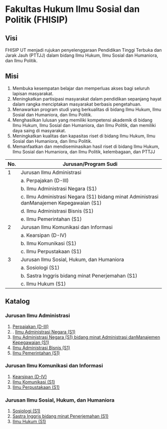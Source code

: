 # Fakultas Hukum Ilmu Sosial dan Politik (FHISIP)

## Visi

FHISIP UT menjadi rujukan penyelenggaraan Pendidikan Tinggi Terbuka dan Jarak Jauh (PTTJJ) dalam bidang Ilmu Hukum, Ilmu Sosial dan Humaniora, dan Ilmu Politik.

## Misi

1. Membuka kesempatan belajar dan memperluas akses bagi seluruh lapisan masyarakat.
2. Meningkatkan partisipasi masyarakat dalam pendidikan sepanjang hayat dalam rangka menciptakan masyarakat berbasis pengetahuan.
3. Menawarkan program studi yang berkualitas di bidang Ilmu Hukum, Ilmu Sosial dan Humaniora, dan Ilmu Politik.
4. Menghasilkan lulusan yang memiliki kompetensi akademik di bidang Ilmu Hukum, Ilmu Sosial dan Humaniora, dan Ilmu Politik, dan memiliki daya saing di masyarakat.
5. Meningkatkan kualitas dan kapasitas riset di bidang Ilmu Hukum, Ilmu Sosial dan Humaniora, dan Ilmu Politik.
6. Memanfaatkan dan mendiseminasikan hasil riset di bidang Ilmu Hukum, Ilmu Sosial dan Humaniora, dan Ilmu Politik, kelembagaan, dan PTTJJ

| No. | Jurusan/Program Sudi                                                                     |
| --- | ---------------------------------------------------------------------------------------- |
| 1   | Jurusan Ilmu Administrasi                                                                |
|     | a. Perpajakan (D-III)                                                                    |
|     | b. Ilmu Administrasi Negara (S1)                                                         |
|     | c. Ilmu Administrasi Negara (S1) bidang minat Administrasi danManajemen Kepegawaian (S1) |
|     | d. Ilmu Administrasi Bisnis (S1)                                                         |
|     | e. Ilmu Pemerintahan (S1)                                                                |
| 2   | Jurusan Ilmu Komunikasi dan Informasi                                                    |
|     | a. Kearsipan (D-IV)                                                                      |
|     | b. Ilmu Komunikasi (S1)                                                                  |
|     | c. Ilmu Perpustakaan (S1)                                                                |
| 3   | Jurusan Ilmu Sosial, Hukum, dan Humaniora                                                |
|     | a. Sosiologi (S1)                                                                        |
|     | b. Sastra Inggris bidang minat Penerjemahan (S1)                                         |
|     | c. Ilmu Hukum (S1)                                                                       |

## Katalog

### Jurusan Ilmu Administrasi

1. [Perpajakan (D-III)](perpajakan-d-iii.md)
2. . [Ilmu Administrasi Negara (S1)](ilmu-administrasi-negara-s1.md)
3. [Ilmu Administrasi Negara (S1) bidang minat Administrasi danManajemen Kepegawaian (S1)](ilmu-administrasi-negara-s1-bidang-minat-administrasi-dan-manajemen-kepegawaian-s1.md)
4. [Ilmu Administrasi Bisnis (S1)](ilmu-administrasi-bisnis-s1.md)
5. [Ilmu Pemerintahan (S1)](ilmu-pemerintahan-s1.md)

### Jurusan Ilmu Komunikasi dan Informasi

1. [Kearsipan (D-IV)](kearsipan-d-iv.md)
2. [Ilmu Komunikasi (S1)](ilmu-komunikasi-s1.md)
3. [Ilmu Perpustakaan (S1)](ilmu-perpustakaan-s1.md)

### Jurusan Ilmu Sosial, Hukum, dan Humaniora

1. [Sosiologi (S1)](sosiologi-s1.md)
2. [Sastra Inggris bidang minat Penerjemahan (S1)](sastra-inggris-bidang-minat-penerjemahan-s1.md)
3. [Ilmu Hukum (S1)](ilmu-hukum-s1.md)
